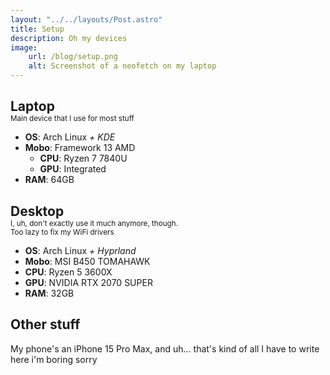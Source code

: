 ```yaml
---
layout: "../../layouts/Post.astro"
title: Setup
description: Oh my devices
image:
    url: /blog/setup.png
    alt: Screenshot of a neofetch on my laptop
---
```

<h2 style="margin-bottom: 0;">Laptop</h2>
<p style="margin-top: 0;"><small>Main device that I use for most stuff</small></p>

- **OS**: Arch Linux *+ KDE*
- **Mobo**: Framework 13 AMD
    - **CPU**: Ryzen 7 7840U
    - **GPU**: Integrated
- **RAM**: 64GB

<h2 style="margin-bottom: 0;">Desktop</h2>
<p style="margin-top: 0;"><small>I, uh, don't exactly use it much anymore, though.<br>Too lazy to fix my WiFi drivers</small></p>

- **OS**: Arch Linux *+ Hyprland*
- **Mobo**: MSI B450 TOMAHAWK
- **CPU**: Ryzen 5 3600X
- **GPU**: NVIDIA RTX 2070 SUPER
- **RAM**: 32GB

## Other stuff

My phone's an iPhone 15 Pro Max, and uh... that's kind of all I have to write here i'm boring sorry